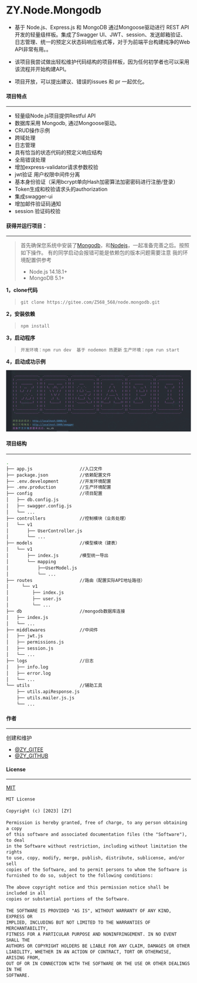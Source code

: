 # ZY.Node.Mongodb

- 基于 Node.js、Express.js 和 MongoDB 通过Mongoose驱动进行 REST API 开发的轻量级样板。集成了Swagger UI、JWT、session、发送邮箱验证、日志管理、统一的预定义状态码响应格式等，对于为前端平台构建纯净的Web API非常有用。。

- 该项目我尝试做出轻松维护代码结构的项目样板，因为任何初学者也可以采用该流程并开始构建API。 

- 项目开放，可以提出建议、错误的issues 和 pr 一起优化。


#### 项目特点

---

- 轻量级Node.js项目提供Restful API
- 数据库采用 Mongodb, 通过Mongoose驱动。
- CRUD操作示例
- 跨域处理
- 日志管理
- 具有恰当的状态代码的预定义响应结构
- 全局错误处理
- 增加express-validator请求参数校验
- jwt验证 用户权限中间件分离
- 基本身份验证（采用bcrypt单向Hash加密算法加密密码进行注册/登录）
- Token生成和校验请求头的authorization 
- 集成swagger-ui
- 增加邮件验证码通知
- session 验证码校验


#### 获得并运行项目：

---

> 首先确保您系统中安装了[Mongodb](http://www.mongodb.org/)，和[Nodejs](http://nodejs.org/ "Nodejs")，一起准备完善之后。按照如下操作。
> 有的同学启动会报错可能是依赖包的版本问题需要注意
> 我的环境配置供参考 
> - Node.js 14.18.1+ 
> - MongoDB 5.1+

**1，clone代码**

 >  `git clone https://gitee.com/Z568_568/node.mongodb.git`
 
**2，安装依赖**

 >  `npm install`

**3，启动程序**

 >  `开发环境：npm run dev  基于 nodemon 热更新`
 >  `生产环境：npm run start`

**4，启动成功示例**

![项目启动成功](public/docSnipaste_2023-04-05_17-47-35.png)

#### 项目结构

---

```sh
.
├── app.js                  //入口文件
├── package.json            //依赖配置文件
├── .env.development        //开发环境配置
├── .env.production         //生产环境配置
├── config                  //项目配置
│   ├── db.config.js
│   ├── swagger.config.js
│   └── ...
├── controllers             //控制模块（业务处理）
│   └── v1
│       ├── UserController.js
│       └── ...
├── models                  //模型模块（建表）
│   └── v1
│       ├── index.js        /模型统一导出
│       └── mapping
│           ├──UserModel.js
│           └── ...
├── routes                  //路由（配置实际API地址路径）
│     └── v1
│         ├── index.js
│         ├── user.js
│         └── ...
├── db                      //mongodb数据库连接
│   ├── index.js              
│   └── ...
├── middlewares             //中间件
│   ├── jwt.js
│   ├── permissions.js
│   ├── session.js
│   └── ...
├── logs                    //日志
│   ├── info.log
│   ├── error.log
│   └── ...
└── utils                   //辅助工具
    ├── utils.apiResponse.js
    ├── utils.mailer.js.js
    └── ...
```
#### 作者

---
创建和维护
 - [@ZY_GITEE](https://gitee.com/Z568_568) 
 - [@ZY_GITHUB](https://github.com/ZHYI-source)

#### License

---

[MIT](https://choosealicense.com/licenses/mit/)

```lc
MIT License

Copyright (c) [2023] [ZY]

Permission is hereby granted, free of charge, to any person obtaining a copy
of this software and associated documentation files (the "Software"), to deal
in the Software without restriction, including without limitation the rights
to use, copy, modify, merge, publish, distribute, sublicense, and/or sell
copies of the Software, and to permit persons to whom the Software is
furnished to do so, subject to the following conditions:

The above copyright notice and this permission notice shall be included in all
copies or substantial portions of the Software.

THE SOFTWARE IS PROVIDED "AS IS", WITHOUT WARRANTY OF ANY KIND, EXPRESS OR
IMPLIED, INCLUDING BUT NOT LIMITED TO THE WARRANTIES OF MERCHANTABILITY,
FITNESS FOR A PARTICULAR PURPOSE AND NONINFRINGEMENT. IN NO EVENT SHALL THE
AUTHORS OR COPYRIGHT HOLDERS BE LIABLE FOR ANY CLAIM, DAMAGES OR OTHER
LIABILITY, WHETHER IN AN ACTION OF CONTRACT, TORT OR OTHERWISE, ARISING FROM,
OUT OF OR IN CONNECTION WITH THE SOFTWARE OR THE USE OR OTHER DEALINGS IN THE
SOFTWARE.

```


 
